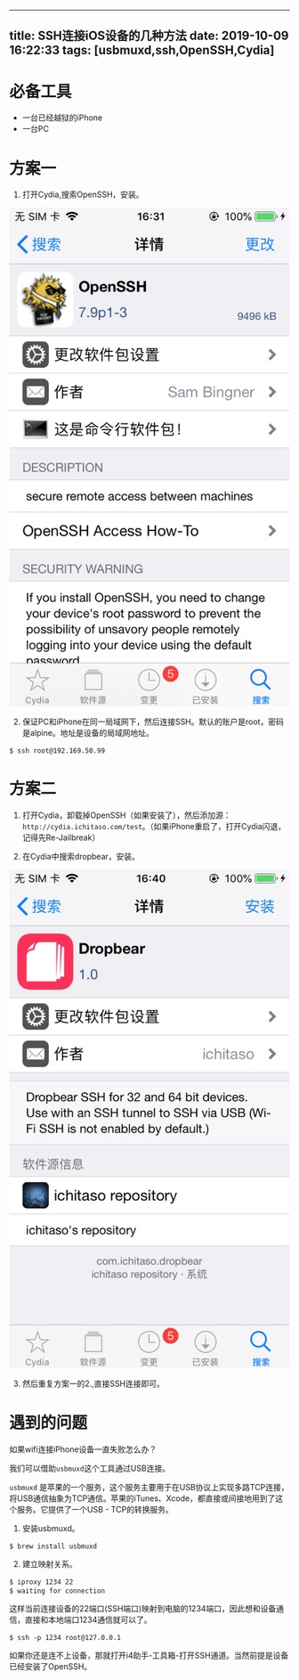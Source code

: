 
---
title: SSH连接iOS设备的几种方法
date: 2019-10-09 16:22:33
tags: [usbmuxd,ssh,OpenSSH,Cydia]
---

# 必备工具

- 一台已经越狱的iPhone
- 一台PC


# 方案一

1. 打开Cydia,搜索OpenSSH，安装。

![](/images/da95dc82edb749c09f8da787f1630990.png)

2. 保证PC和iPhone在同一局域网下，然后连接SSH。默认的账户是root，密码是alpine。地址是设备的局域网地址。

``` 
$ ssh root@192.169.50.99
```


# 方案二

1. 打开Cydia，卸载掉OpenSSH（如果安装了），然后添加源：`http://cydia.ichitaso.com/test`。（如果iPhone重启了，打开Cydia闪退，记得先Re-Jailbreak）

2. 在Cydia中搜索dropbear，安装。

![](/images/d51c54fa7d0b45e28ee73ac6e7124417.png)

3. 然后重复方案一的2.,直接SSH连接即可。


# 遇到的问题

如果wifi连接iPhone设备一直失败怎么办？

我们可以借助`usbmuxd`这个工具通过USB连接。

`usbmuxd` 是苹果的一个服务，这个服务主要用于在USB协议上实现多路TCP连接，将USB通信抽象为TCP通信。苹果的iTunes、Xcode，都直接或间接地用到了这个服务。它提供了一个USB - TCP的转换服务。

1. 安装usbmuxd。

``` 
$ brew install usbmuxd
```

2. 建立映射关系。

```
$ iproxy 1234 22
$ waiting for connection
```

这样当前连接设备的22端口(SSH端口)映射到电脑的1234端口，因此想和设备通信，直接和本地端口1234通信就可以了。

```
$ ssh -p 1234 root@127.0.0.1
```


如果你还是连不上设备，那就打开i4助手-工具箱-打开SSH通道。当然前提是设备已经安装了OpenSSH。
